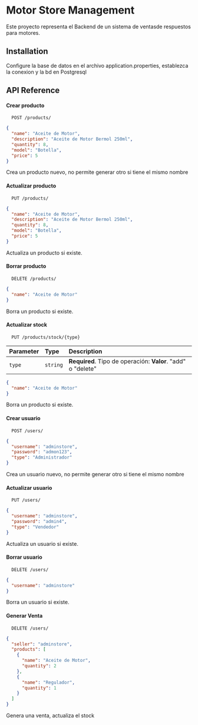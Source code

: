 # Motor Store Management

Este proyecto representa el Backend de un sistema de ventasde respuestos para motores.

## Installation

Configure la base de datos en el archivo application.properties, establezca la conexion y la bd en Postgresql

## API Reference

#### Crear producto

```http
  POST /products/
```

```json
{
  "name": "Aceite de Motor",
  "description": "Aceite de Motor Bermol 250ml",
  "quantity": 8,
  "model": "Botella",
  "price": 5
}
```

Crea un producto nuevo, no permite generar otro si tiene el mismo nombre

#### Actualizar producto

```http
  PUT /products/
```

```json
{
  "name": "Aceite de Motor",
  "description": "Aceite de Motor Bermol 250ml",
  "quantity": 8,
  "model": "Botella",
  "price": 5
}
```

Actualiza un producto si existe.

#### Borrar producto

```http
  DELETE /products/
```

```json
{
  "name": "Aceite de Motor"
}
```

Borra un producto si existe.

#### Actualizar stock

```http
  PUT /products/stock/{type}
```

| Parameter | Type     | Description                                                  |
|:----------|:---------|:-------------------------------------------------------------|
| `type`    | `string` | **Required**. Tipo de operación: **Valor**. "add" o "delete" |

```json
{
  "name": "Aceite de Motor"
}
```

Borra un producto si existe.

#### Crear usuario

```http
  POST /users/
```

```json
{
  "username": "adminstore",
  "password": "admon123",
  "type": "Administrador"
}
```

Crea un usuario nuevo, no permite generar otro si tiene el mismo nombre

#### Actualizar usuario

```http
  PUT /users/
```

```json
{
  "username": "adminstore",
  "password": "admin4",
  "type": "Vendedor"
}
```

Actualiza un usuario si existe.

#### Borrar usuario

```http
  DELETE /users/
```

```json
{
  "username": "adminstore"
}
```

Borra un usuario si existe.

#### Generar Venta

```http
  DELETE /users/
```

```json
{
  "seller": "adminstore",
  "products": [
    {
      "name": "Aceite de Motor",
      "quantity": 2
    },
    {
      "name": "Regulador",
      "quantity": 1
    }
  ]
}
```

Genera una venta, actualiza el stock